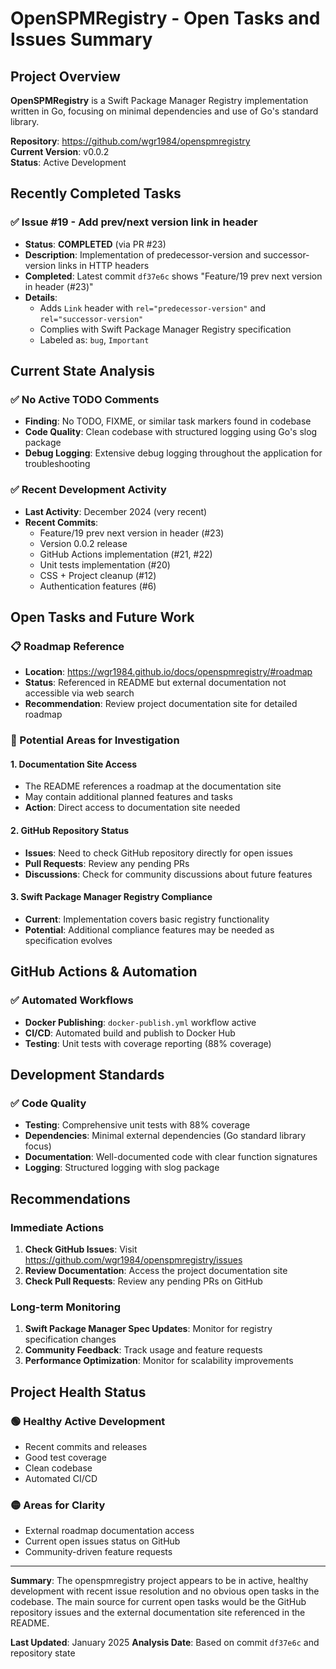 # OpenSPMRegistry - Open Tasks and Issues Summary

## Project Overview
**OpenSPMRegistry** is a Swift Package Manager Registry implementation written in Go, focusing on minimal dependencies and use of Go's standard library.

**Repository**: https://github.com/wgr1984/openspmregistry  
**Current Version**: v0.0.2  
**Status**: Active Development

## Recently Completed Tasks

### ✅ Issue #19 - Add prev/next version link in header
- **Status**: **COMPLETED** (via PR #23)
- **Description**: Implementation of predecessor-version and successor-version links in HTTP headers
- **Completed**: Latest commit `df37e6c` shows "Feature/19 prev next version in header (#23)"
- **Details**: 
  - Adds `Link` header with `rel="predecessor-version"` and `rel="successor-version"`
  - Complies with Swift Package Manager Registry specification
  - Labeled as: `bug`, `Important`

## Current State Analysis

### ✅ No Active TODO Comments
- **Finding**: No TODO, FIXME, or similar task markers found in codebase
- **Code Quality**: Clean codebase with structured logging using Go's slog package
- **Debug Logging**: Extensive debug logging throughout the application for troubleshooting

### ✅ Recent Development Activity
- **Last Activity**: December 2024 (very recent)
- **Recent Commits**:
  - Feature/19 prev next version in header (#23)
  - Version 0.0.2 release
  - GitHub Actions implementation (#21, #22)
  - Unit tests implementation (#20)
  - CSS + Project cleanup (#12)
  - Authentication features (#6)

## Open Tasks and Future Work

### 📋 Roadmap Reference
- **Location**: https://wgr1984.github.io/docs/openspmregistry/#roadmap
- **Status**: Referenced in README but external documentation not accessible via web search
- **Recommendation**: Review project documentation site for detailed roadmap

### 🔄 Potential Areas for Investigation

#### 1. **Documentation Site Access**
- The README references a roadmap at the documentation site
- May contain additional planned features and tasks
- **Action**: Direct access to documentation site needed

#### 2. **GitHub Repository Status**
- **Issues**: Need to check GitHub repository directly for open issues
- **Pull Requests**: Review any pending PRs
- **Discussions**: Check for community discussions about future features

#### 3. **Swift Package Manager Registry Compliance**
- **Current**: Implementation covers basic registry functionality
- **Potential**: Additional compliance features may be needed as specification evolves

## GitHub Actions & Automation

### ✅ Automated Workflows
- **Docker Publishing**: `docker-publish.yml` workflow active
- **CI/CD**: Automated build and publish to Docker Hub
- **Testing**: Unit tests with coverage reporting (88% coverage)

## Development Standards

### ✅ Code Quality
- **Testing**: Comprehensive unit tests with 88% coverage
- **Dependencies**: Minimal external dependencies (Go standard library focus)
- **Documentation**: Well-documented code with clear function signatures
- **Logging**: Structured logging with slog package

## Recommendations

### Immediate Actions
1. **Check GitHub Issues**: Visit https://github.com/wgr1984/openspmregistry/issues
2. **Review Documentation**: Access the project documentation site
3. **Check Pull Requests**: Review any pending PRs on GitHub

### Long-term Monitoring
1. **Swift Package Manager Spec Updates**: Monitor for registry specification changes
2. **Community Feedback**: Track usage and feature requests
3. **Performance Optimization**: Monitor for scalability improvements

## Project Health Status

### 🟢 **Healthy Active Development**
- Recent commits and releases
- Good test coverage
- Clean codebase
- Automated CI/CD

### 🟡 **Areas for Clarity**
- External roadmap documentation access
- Current open issues status on GitHub
- Community-driven feature requests

---

**Summary**: The openspmregistry project appears to be in active, healthy development with recent issue resolution and no obvious open tasks in the codebase. The main source for current open tasks would be the GitHub repository issues and the external documentation site referenced in the README.

**Last Updated**: January 2025
**Analysis Date**: Based on commit `df37e6c` and repository state
